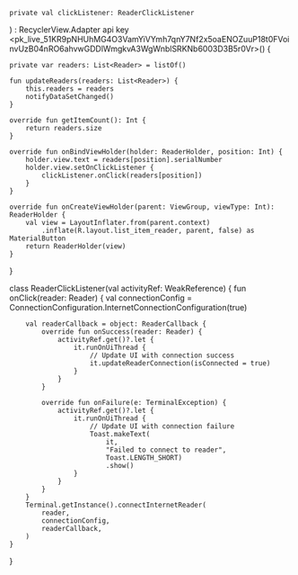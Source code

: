     private val clickListener: ReaderClickListener
) : RecyclerView.Adapter api key <pk_live_51KR9pNHUhMG4O3VamYiVYmh7qnY7Nf2x5oaENOZuuP18t0FVoinvUzB04nRO6ahvwGDDlWmgkvA3WgWnblSRKNb6003D3B5r0Vr>() {

    private var readers: List<Reader> = listOf()

    fun updateReaders(readers: List<Reader>) {
        this.readers = readers
        notifyDataSetChanged()
    }

    override fun getItemCount(): Int {
        return readers.size
    }

    override fun onBindViewHolder(holder: ReaderHolder, position: Int) {
        holder.view.text = readers[position].serialNumber
        holder.view.setOnClickListener {
            clickListener.onClick(readers[position])
        }
    }

    override fun onCreateViewHolder(parent: ViewGroup, viewType: Int): ReaderHolder {
        val view = LayoutInflater.from(parent.context)
            .inflate(R.layout.list_item_reader, parent, false) as MaterialButton
        return ReaderHolder(view)
    }
}

class ReaderClickListener(val activityRef: WeakReference<MainActivity>) {
    fun onClick(reader: Reader) {
        val connectionConfig =
            ConnectionConfiguration.InternetConnectionConfiguration(true)

        val readerCallback = object: ReaderCallback {
            override fun onSuccess(reader: Reader) {
                activityRef.get()?.let {
                    it.runOnUiThread {
                        // Update UI with connection success
                        it.updateReaderConnection(isConnected = true)
                    }
                }
            }

            override fun onFailure(e: TerminalException) {
                activityRef.get()?.let {
                    it.runOnUiThread {
                        // Update UI with connection failure
                        Toast.makeText(
                            it,
                            "Failed to connect to reader",
                            Toast.LENGTH_SHORT)
                            .show()
                    }
                }
            }
        }
        Terminal.getInstance().connectInternetReader(
            reader,
            connectionConfig,
            readerCallback,
        )
    }
}
